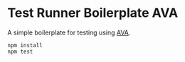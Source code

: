 # Test Runner Boilerplate AVA

A simple boilerplate for testing using [AVA](https://github.com/avajs/ava).

```shell
npm install
npm test
```
